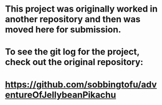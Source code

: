 # This project was originally worked in another repository and then was moved here for submission.

# To see the git log for the project, check out the original repository:

# https://github.com/sobbingtofu/adventureOfJellybeanPikachu
